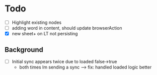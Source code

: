 
# Todo
- [ ] Highlight existing nodes
- [ ] adding word in content, should update browserAction
- [x] new sheet+ on LT not persisting

## Background
- [ ] Initial sync appears twice due to loaded false->true
    - both times Im sending a sync
        --> fix: handled loaded logic better
